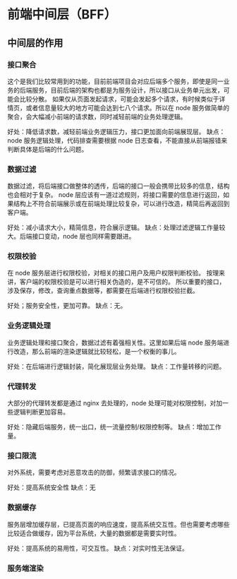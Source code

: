 # 前端中间层（BFF）

## 中间层的作用

### 接口聚合

这个是我们比较常用到的功能，目前前端项目会对应后端多个服务，即使是同一业务的后端服务，目前后端的架构也都是为服务设计，所以接口从业务单元出发，可能会比较分散。
如果仅从页面发起请求，可能会发起多个请求，有时候类似于详情页，或者信息量较大的地方可能会达到七八个请求。所以在 node 服务做简单的聚合，会大幅减小前端的请求数，同时减轻前端的业务处理逻辑。

好处：降低请求数，减轻前端业务逻辑压力，接口更加面向前端展现层。
缺点：node 服务逻辑处理，代码排查需要根据 node 日志查看，不能直接从前端报错来判断具体是后端的什么问题。

### 数据过滤

数据过滤，将后端接口做整体的透传，后端的接口一般会携带比较多的信息，结构也会相对于复杂。
node 层应该有一道过滤规则，将接口需要的信息进行返回，如果结构上不符合前端展示或在前端处理比较复杂，可以进行改造，精简后再返回到客户端。

好处：减小请求大小，精简信息，符合展示逻辑。
缺点：处理过滤逻辑工作量较大。后端接口变动，node 层也同样需要跟进。

### 权限校验

在 node 服务层进行权限校验，对相关的接口用户及用户权限判断校验。
按理来讲，客户端的权限校验是可以进行相关伪造的，是不可信的。
所以重要的接口，涉及保存，修改，查询重点数据等，都需要在后端进行权限校验拦截。

好处；服务安全性，更加可靠。
缺点：无。

### 业务逻辑处理

业务逻辑处理和接口聚合，数据过滤有着强相关性。这里如果后端 node 服务端进行改造，那么前端的渲染逻辑就比较轻松，是一个权衡的事儿。

好处：在后端进行逻辑封装，简化展现层业务处理。
缺点：工作量转移的问题。

### 代理转发

大部分的代理转发都是通过 nginx 去处理的，node 处理可能对权限控制，对加一些逻辑判断更加容易。

好处：隐藏后端服务，统一出口，统一流量控制/权限控制等。
缺点：增加工作量。

### 接口限流

对外系统，需要考虑对恶意攻击的防御，频繁请求接口的情况。

好处：提高系统安全性
缺点：无

### 数据缓存

服务层增加缓存层，已提高页面的响应速度，提高系统交互性。但也需要考虑哪些比较适合做缓存，因为平台系统，大量的数据都是需要实时性。

好处：提高系统的易用性，可交互性。
缺点：对实时性无法保证。

### 服务端渲染
